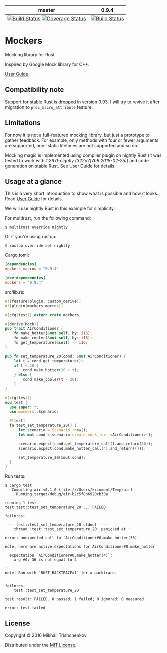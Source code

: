 
| master | 0.9.4 |
| ------ | ----- |
| [![Build Status](https://travis-ci.org/kriomant/mockers.svg?branch=master)](https://travis-ci.org/kriomant/mockers) [![Coverage Status](https://coveralls.io/repos/github/kriomant/mockers/badge.svg?branch=master)](https://coveralls.io/github/kriomant/mockers?branch=master) | [![Build Status](https://travis-ci.org/kriomant/mockers.svg?branch=0.9.4)](https://travis-ci.org/kriomant/mockers) |



# Mockers

Mocking library for Rust.

Inspired by Google Mock library for C++.

[User Guide]

## Compatibility note

Support for stable Rust is dropped in version 0.93.
I will try to revive it after migration to `proc_macro_attribute` feature.

## Limitations

For now it is not a full-featured mocking library, but just
a prototype to gather feedback. For example, only methods with
four or fewer arguments are supported, non-'static lifetimes are not
supported and so on.

Mocking magic is implemented using compiler plugin on nightly Rust
(it was tested to work with *1.26.0-nightly (322d7f7b9 2018-02-25)*)
and code generation on stable Rust. See User Guide for details.

## Usage at a glance

This is a very short introduction to show what is possible and
how it looks. Read [User Guide] for details.

We will use nightly Rust in this example for simplicity.

For multirust, run the following command:
```
$ multirust override nightly
```

Or if you're using rustup:

```
$ rustup override set nightly
```

Cargo.toml:

```toml
[dependencies]
mockers_macros = "0.9.4"

[dev-dependencies]
mockers = "0.9.4"
```

src/lib.rs:

```rust
#![feature(plugin, custom_derive)]
#![plugin(mockers_macros)]

#[cfg(test)] extern crate mockers;

#[derive(Mock)]
pub trait AirConditioner {
    fn make_hotter(&mut self, by: i16);
    fn make_cooler(&mut self, by: i16);
    fn get_temperature(&self) -> i16;
}

pub fn set_temperature_20(cond: &mut AirConditioner) {
    let t = cond.get_temperature();
    if t < 20 {
        cond.make_hotter(20 + t);
    } else {
        cond.make_cooler(t - 20);
    }
}

#[cfg(test)]
mod test {
  use super::*;
  use mockers::Scenario;

  #[test]
  fn test_set_temperature_20() {
      let scenario = Scenario::new();
      let mut cond = scenario.create_mock_for::<AirConditioner>();

      scenario.expect(cond.get_temperature_call().and_return(16));
      scenario.expect(cond.make_hotter_call(4).and_return(()));

      set_temperature_20(&mut cond);
  }
}
```

Run tests:

```
$ cargo test
   Compiling air v0.1.0 (file:///Users/kriomant/Temp/air)
     Running target/debug/air-b2c5f8b6920cb30a

running 1 test
test test::test_set_temperature_20 ... FAILED

failures:

---- test::test_set_temperature_20 stdout ----
	thread 'test::test_set_temperature_20' panicked at '

error: unexpected call to `AirConditioner#0.make_hotter(36)`

note: here are active expectations for AirConditioner#0.make_hotter

  expectation `AirConditioner#0.make_hotter(4)`:
    arg #0: 36 is not equal to 4

'
note: Run with `RUST_BACKTRACE=1` for a backtrace.


failures:
    test::test_set_temperature_20

test result: FAILED. 0 passed; 1 failed; 0 ignored; 0 measured

error: test failed
```

## License

Copyright © 2016 Mikhail Trishchenkov

Distributed under the [MIT License](LICENSE).

[User Guide]: doc/guide.md
